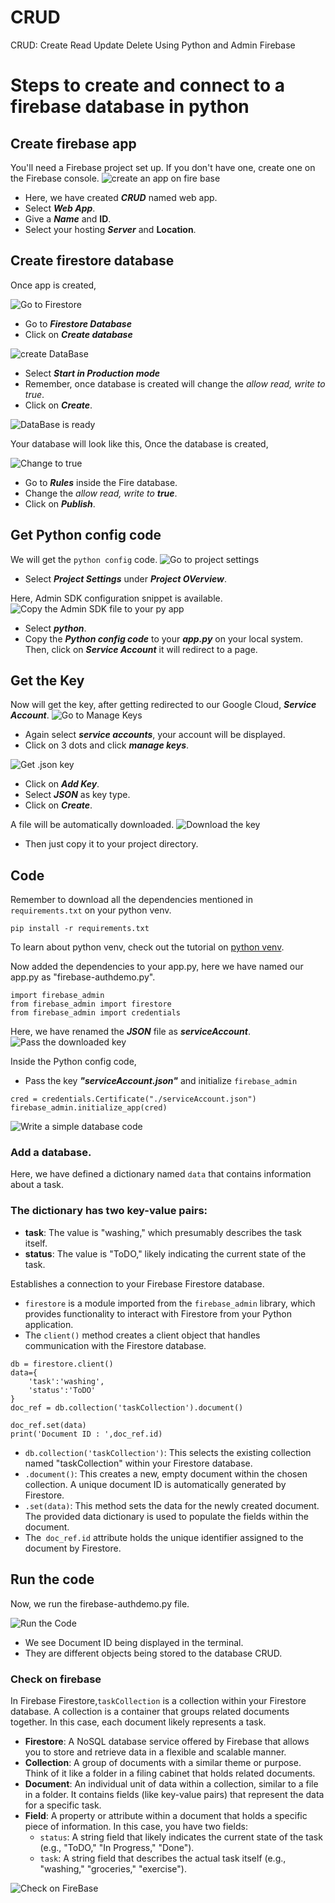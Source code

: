 # CRUD
CRUD: Create Read Update Delete Using Python and Admin Firebase

# Steps to create and connect to a firebase database in python
## Create firebase app
You'll need a Firebase project set up. If you don't have one, create one on the Firebase console.
<img src="https://github.com/iamrajharshit/firebaseCRUD/blob/main/img/create%20an%20app.png" title="create an app on fire base" alt="create an app on fire base" />&nbsp; 

- Here, we have created ***CRUD*** named web app.
- Select ***Web App***.
- Give a ***Name*** and **ID**.
- Select your hosting ***Server*** and **Location**. 

## Create firestore database
Once app is created,


<img src="https://github.com/iamrajharshit/firebaseCRUD/blob/main/img/Firestore%20create%20db.png" title="Go to Firestore" alt="Go to Firestore" />&nbsp; 

- Go to ***Firestore Database***
- Click on ***Create database***


<img src="https://github.com/iamrajharshit/firebaseCRUD/blob/main/img/creating%20db.png" title="create DataBase" alt="create DataBase" />&nbsp;

- Select ***Start in Production mode***
- Remember, once database is created will change the *allow read, write to true*.
- Click on ***Create***.

<img src="https://github.com/iamrajharshit/firebaseCRUD/blob/main/img/database%20is%20ready.png" title="DataBase is ready" alt="DataBase is ready" />&nbsp;

Your database will look like this,
Once the database is created,

<img src="https://github.com/iamrajharshit/firebaseCRUD/blob/main/img/change%20to%20true.png" title="Change to true" alt="Change to true" />&nbsp;

- Go to **_Rules_** inside the Fire database.
- Change the *allow read, write to __true__*.
- Click on *__Publish__*.

## Get Python config code
We will get the `python config` code.
<img src="https://github.com/iamrajharshit/firebaseCRUD/blob/main/img/project%20setting.png" title="Go to project settings" alt="Go to project settings" />&nbsp;

- Select ***Project Settings*** under ***Project OVerview***.

Here, Admin SDK configuration snippet is available.
<img src="https://github.com/iamrajharshit/firebaseCRUD/blob/main/img/copy%20the%20admin%20sdk%20code.png" title="Copy the Admin SDK file to your py app" alt="Copy the Admin SDK file to your py app" />&nbsp;

- Select ***python***.
- Copy the ***Python config code*** to your ***app.py*** on your local system.
Then, click on ***Service Account*** it will redirect to a page.

## Get the Key
Now will get the key, after getting redirected to our Google Cloud, ***Service Account***. 
<img src="https://github.com/iamrajharshit/firebaseCRUD/blob/main/img/manage%20keys.png" title="Go to Manage Keys" alt="Go to Manage Keys" />&nbsp;

- Again select ***service accounts***, your account will be displayed.
- Click on 3 dots and click ***manage keys***.

<img src="https://github.com/iamrajharshit/firebaseCRUD/blob/main/img/get%20json%20key.png" title="Get .json key" alt="Get .json key" />&nbsp;

- Click on **_Add Key_**.
- Select ***JSON*** as key type.
- Click on ***Create***.

A file will be automatically downloaded.
<img src="https://github.com/iamrajharshit/firebaseCRUD/blob/main/img/downloaded%20key.png" title="Download the key" alt="Download the key" />&nbsp;

- Then just copy it to your project directory.

## Code

Remember to download all the dependencies mentioned in `requirements.txt` on your python venv.

```
pip install -r requirements.txt
```
To learn about python venv, check out the tutorial on [python venv](https://youtu.be/Gl88lVQOYAY?si=eS2d1xIaj1JqP9Yd).

Now added the dependencies to your app.py, here we have named our app.py as "firebase-authdemo.py".
```
import firebase_admin
from firebase_admin import firestore
from firebase_admin import credentials
```

Here, we have renamed the ***JSON*** file as ***serviceAccount***.
<img src="https://github.com/iamrajharshit/firebaseCRUD/blob/main/img/pass%20to%20code%20.png" title="Pass the downloaded key" alt="Pass the downloaded key" />&nbsp;

Inside the Python config code, 
- Pass the key ***"serviceAccount.json"*** and initialize `firebase_admin`

```
cred = credentials.Certificate("./serviceAccount.json")
firebase_admin.initialize_app(cred)

```


<img src="https://github.com/iamrajharshit/firebaseCRUD/blob/main/img/database%20code.png" title="Write a simple database code" alt="Write a simple database code" />&nbsp;

### Add a database.
Here, we have defined a dictionary named `data` that contains information about a task.

### The dictionary has two key-value pairs:
- **task**: The value is "washing," which presumably describes the task itself.
- **status**: The value is "ToDO," likely indicating the current state of the task.

Establishes a connection to your Firebase Firestore database.
- `firestore` is a module imported from the `firebase_admin` library, which provides functionality to interact with Firestore from your Python application.
- The `client()` method creates a client object that handles communication with the Firestore database.

```
db = firestore.client()
data={
    'task':'washing',
    'status':'ToDO'
}
doc_ref = db.collection('taskCollection').document()

doc_ref.set(data)
print('Document ID : ',doc_ref.id)
```

- `db.collection('taskCollection')`: This selects the existing collection named "taskCollection" within your Firestore database.
- `.document()`: This creates a new, empty document within the chosen collection. A unique document ID is automatically generated by Firestore.
- `.set(data)`: This method sets the data for the newly created document. The provided data dictionary is used to populate the fields within the document.
- The` doc_ref.id` attribute holds the unique identifier assigned to the document by Firestore.

## Run the code

Now, we run the firebase-authdemo.py file.

<img src="https://github.com/iamrajharshit/firebaseCRUD/blob/main/img/run%20the%20code%20.png" title="Run the code" alt="Run the Code" />&nbsp;

- We see Document ID being displayed in the terminal.
- They are different objects being stored to the database CRUD.

### Check on firebase

In Firebase Firestore,`taskCollection` is a collection within your Firestore database. A collection is a container that groups related documents together. In this case, each document likely represents a task.

- **Firestore**: A NoSQL database service offered by Firebase that allows you to store and retrieve data in a flexible and scalable manner.
- **Collection**: A group of documents with a similar theme or purpose. Think of it like a folder in a filing cabinet that holds related documents.
- **Document**: An individual unit of data within a collection, similar to a file in a folder. It contains fields (like key-value pairs) that represent the data for a specific task.
- **Field**: A property or attribute within a document that holds a specific piece of information. In this case, you have two fields:
    - `status`: A string field that likely indicates the current state of the task (e.g., "ToDO," "In Progress," "Done").
    - `task`: A string field that describes the actual task itself (e.g., "washing," "groceries," "exercise").

<img src="https://github.com/iamrajharshit/firebaseCRUD/blob/main/img/stored%20in%20firebase.png" title="Check on FireBase" alt="Check on FireBase" />&nbsp;
